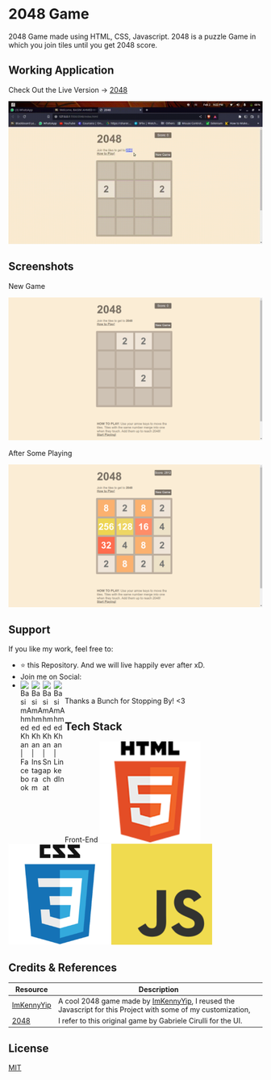 
# 2048 Game

2048 Game made using HTML, CSS, Javascript. 2048 is a puzzle Game in which you join tiles until you get 2048 score.




## Working Application

Check Out the Live Version -> [2048](https://basimahmedkhan.github.io/2048-Game/)

![Demo](https://github.com/BasimAhmedKhan/2048-Game/blob/main/Readme%20Resources/new.gif)


## Screenshots

New Game

![App Screenshot](https://github.com/BasimAhmedKhan/2048-Game/blob/main/Readme%20Resources/2048%20Screenshot.png)

After Some Playing

![App Screenshot](https://github.com/BasimAhmedKhan/2048-Game/blob/main/Readme%20Resources/2048%20Screenshot2.png)





## Support

If you like my work, feel free to:
 - ⭐ this Repository. And we will live happily ever after xD.
 - Join me on Social: 
 - [<img align="left" alt="BasimAhmedKhan | Facebook" width="22px" src="https://img.icons8.com/color/48/000000/facebook-circled--v1.png" />][facebook] 
[<img align="left" alt="BasimAhmedKhan | Instagram" width="22px" src="https://img.icons8.com/fluency/48/000000/instagram-new.png" />][instagram] 
[<img align="left" alt="BasimAhmedKhan | Snapchat" width="22px" src="https://img.icons8.com/color/48/000000/snapchat-circled-logo--v1.png" />][snapchat] [<img align="left" alt="BasimAhmedKhan | LinkedIn" width="22px" src="https://img.icons8.com/external-tal-revivo-shadow-tal-revivo/48/000000/external-linkedin-in-logo-used-for-professional-networking-logo-shadow-tal-revivo.png" />][linkedin]

Thanks a Bunch for Stopping By! <3


[facebook]: https://www.facebook.com/profile.php?id=100009322472394
[instagram]: https://www.instagram.com/basim_khann
[snapchat]: https://github.com/BasimAhmedKhan/BasimAhmedKhan/blob/main/assets/WhatsApp%20Image%202022-01-09%20at%207.23.20%20PM.jpeg
[linkedin]: https://www.linkedin.com/in/basim-khan-604a76189/

## Tech Stack
Front-End
<img src="https://raw.githubusercontent.com/github/explore/80688e429a7d4ef2fca1e82350fe8e3517d3494d/topics/html/html.png" data-canonical-src="[https://raw.githubusercontent.com/github/explore/80688e429a7d4ef2fca1e82350fe8e3517d3494d/topics/html/html.png]" width="200" />
<img src="https://raw.githubusercontent.com/github/explore/80688e429a7d4ef2fca1e82350fe8e3517d3494d/topics/css/css.png" data-canonical-src="[https://raw.githubusercontent.com/github/explore/80688e429a7d4ef2fca1e82350fe8e3517d3494d/topics/css/css.png]" width="200" /> 
<img src="https://raw.githubusercontent.com/github/explore/80688e429a7d4ef2fca1e82350fe8e3517d3494d/topics/javascript/javascript.png" data-canonical-src="[https://raw.githubusercontent.com/github/explore/80688e429a7d4ef2fca1e82350fe8e3517d3494d/topics/javascript/javascript.png]" width="200" />


## Credits & References

| Resource                                                               | Description                                                                                                           |
| ---------------------------------------------------------------------- | --------------------------------------------------------------------------------------------------------------------- |
| [ImKennyYip][ImKennyYip]                                                     | A cool 2048 game made by [ImKennyYip], I reused the Javascript for this Project with some of my customization, |
| [2048][2048] | I refer to this original game by Gabriele Cirulli for the UI.                                                |

[ImKennyYip]: https://github.com/ImKennyYip/2048
[2048]: https://play2048.co/

## License

[MIT](https://github.com/BasimAhmedKhan/2048-Game/blob/main/LICENSE)
